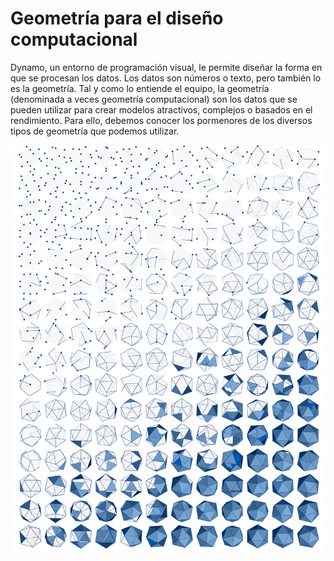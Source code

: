# Geometría para el diseño computacional

Dynamo, un entorno de programación visual, le permite diseñar la forma en que se procesan los datos. Los datos son números o texto, pero también lo es la geometría. Tal y como lo entiende el equipo, la geometría (denominada a veces geometría computacional) son los datos que se pueden utilizar para crear modelos atractivos, complejos o basados en el rendimiento. Para ello, debemos conocer los pormenores de los diversos tipos de geometría que podemos utilizar.

![](../images/5-2/GeometryforComputationalDesign-01.jpg)
